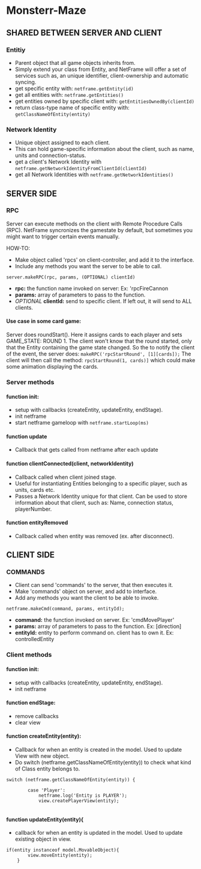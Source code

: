 # Monsterr-Maze

SHARED BETWEEN SERVER AND CLIENT
-----------------------------------------------------------
### Entitiy
- Parent object that all game objects inherits from.
- Simply extend your class from Entity, and NetFrame will offer a set of services such as, an unique identifier, client-ownership and automatic syncing.
- get specific entity with: ```netframe.getEntity(id)```
- get all entities with: ```netframe.getEntities()```
- get entities owned by specific client with: ```getEntitiesOwnedBy(clientId)```
- return class-type name of specific entity with: ```getClassNameOfEntity(entity)```

### Network Identity
- Unique object assigned to each client.
- This can hold game-specific information about the client, such as name, units and connection-status.
- get a client's Network Identity with ```netframe.getNetworkIdentityFromClientId(clientId)```
- get all Network Identities with ```netframe.getNetworkIdentities()```

SERVER SIDE
-----------------------------------------------------------

### RPC
Server can execute methods on the client with Remote Procedure Calls (RPC).
NetFrame syncronizes the gamestate by default, but sometimes you might want to trigger certain events manually.

HOW-TO:
- Make object called 'rpcs' on client-controller, and add it to the interface. 
- Include any methods you want the server to be able to call.
```
server.makeRPC(rpc, params, (OPTIONAL) clientId)
```
- **rpc:** the function name invoked on server: Ex: 'rpcFireCannon
- **params:** array of parameters to pass to the function.
- *OPTIONAL* **clientId:** send to specific client. If left out, it will send to ALL clients.

#### Use case in some card game:
Server does roundStart(). Here it assigns cards to each player and sets GAME_STATE: ROUND 1. 
The client won't know that the round started, only that the Entity containing the game state changed. 
So the to notify the client of the event, the server does: ```makeRPC('rpcStartRound', [1][cards]);```
The client will then call the method: ```rpcStartRound(1, cards)]``` which could make some animation displaying the cards.


### Server methods

#### function init:
- setup with callbacks (createEntity, updateEntity, endStage).
- init netframe
- start netframe gameloop with ``` netframe.startLoop(ms) ```

#### function update
- Callback that gets called from netframe after each update

#### function clientConnected(client, networkIdentity)
- Callback called when client joined stage.
- Useful for instantiating Entities belonging to a specific player, such as units, cards etc.
- Passes a Network Identity unique for that client. Can be used to store information about that client, such as: Name, connection status, playerNumber.

#### function entityRemoved
- Callback called when entity was removed (ex. after disconnect).

CLIENT SIDE
-----------------------------------------------------------
### COMMANDS
- Client can send 'commands' to the server, that then executes it.
- Make 'commands' object on server, and add to interface.
- Add any methods you want the client to be able to invoke.
```
netframe.makeCmd(command, params, entityId);
```
- **command:** the function invoked on server. Ex: 'cmdMovePlayer'
- **params:** array of parameters to pass to the function. Ex: [direction]
- **entityId:** entity to perform command on. client has to own it. Ex: controlledEntity

### Client methods

#### function init:
- setup with callbacks (createEntity, updateEntity, endStage).
- init netframe

#### function endStage:
- remove callbacks
- clear view

#### function createEntity(entity):
- Callback for when an entity is created in the model. Used to update View with new object.
- Do switch (netframe.getClassNameOfEntity(entity)) to check what kind of Class entity belongs to.

```
switch (netframe.getClassNameOfEntity(entity)) {

        case 'Player':
            netframe.log('Entity is PLAYER');
            view.createPlayerView(entity);
            
```
#### function updateEntity(entity){
- callback for when an entity is updated in the model. Used to update existing object in view.
```
if(entity instanceof model.MovableObject){
        view.moveEntity(entity);
    }
```



